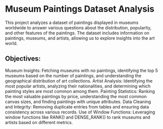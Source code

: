 # Museum Paintings Dataset Analysis
This project analyzes a dataset of paintings displayed in museums worldwide to answer various questions about the distribution, popularity, and other features of the paintings. 
The dataset includes information on paintings, museums, and artists, allowing us to explore insights into the art world.
## Objectives:
Museum Insights: Fetching museums with no paintings, identifying the top 5 museums based on the number of paintings, and understanding the geographical distribution of art collections.
Artist Analysis: Identifying the most popular artists, analyzing their nationalities, and determining which painting styles are most common among them.
Painting Statistics: Ranking the most valuable paintings by price, understanding the most common canvas sizes, and finding paintings with unique attributes.
Data Cleaning and Integrity: Removing duplicate entries from tables and ensuring data consistency across various records.
Use of Window Functions: Leveraging window functions like RANK() and DENSE_RANK() to rank museums and artists based on different metrics.
